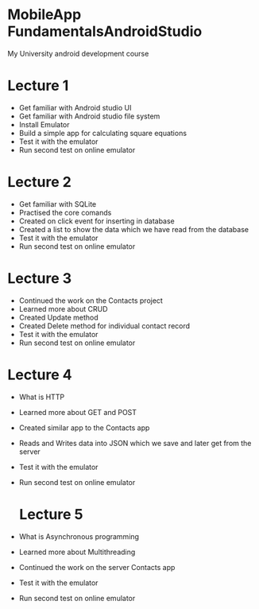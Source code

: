 # MobileApp FundamentalsAndroidStudio
 My University android development course

 # Lecture 1
 - Get familiar with Android studio UI
 - Get familiar with Android studio file system
 - Install Emulator
 - Build a simple app for calculating square equations
 - Test it with the emulator 
 - Run second test on online emulator
 
 # Lecture 2
 - Get familiar with SQLite
 - Practised the core comands 
 - Created on click event for inserting in database
 - Created a list to show the data which we have read from the database
 - Test it with the emulator 
 - Run second test on online emulator
 
  # Lecture 3
 - Continued the work on the Contacts project
 - Learned more about CRUD
 - Created Update method
 - Created Delete method for individual contact record
 - Test it with the emulator 
 - Run second test on online emulator
 
  # Lecture 4
 - What is HTTP
 - Learned more about GET and POST
 - Created similar app to the Contacts app
 - Reads and Writes data into JSON which we save and later get from the server
 - Test it with the emulator 
 - Run second test on online emulator
 
   # Lecture 5
 - What is Asynchronous programming
 - Learned more about Multithreading
 - Continued the work on the server Contacts app
 - Test it with the emulator 
 - Run second test on online emulator

